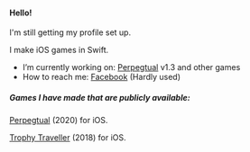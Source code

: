 #### Hello!

I'm still getting my profile set up.

I make iOS games in Swift.

- I’m currently working on: [Perpegtual](https://apps.apple.com/gb/app/perpegtual/id1539296907) v1.3 and other games
- How to reach me: [Facebook](https://www.facebook.com/profile.php?id=100054014100994) (Hardly used)

##### Games I have made that are publicly available:
[Perpegtual](https://apps.apple.com/gb/app/perpegtual/id1539296907) (2020) for iOS.

[Trophy Traveller](https://apps.apple.com/gb/app/trophy-traveller/id1436052117) (2018) for iOS.

<!--
**r-a-jones/r-a-jones** is a ✨ _special_ ✨ repository because its `README.md` (this file) appears on your GitHub profile.

Here are some ideas to get you started:
- I’m looking to collaborate on ...
- I’m looking for help with ...
- Ask me about ...
- Pronouns: ...
- Fun fact: ...

-->
